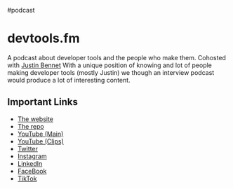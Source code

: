 #podcast 

# devtools.fm

A podcast about developer tools and the people who make them. Cohosted with [Justin Bennet](https://twitter.com/Zephraph) With a unique position of knowing and lot of people making developer tools (mostly Justin) we though an interview podcast would produce a lot of interesting content.

## Important Links

- [The website](https://devtools.fm)
- [The repo](https://github.com/devtools-fm/devtools.fm)
- [YouTube (Main)](https://www.youtube.com/channel/UCtKRj3QiajrQpObzOO0V3yg)
- [YouTube (Clips)](https://www.youtube.com/channel/UCFsRlOn7gODgv6WUriLrzXg)
- [Twitter](https://twitter.com/DevtoolsFM)
- [Instagram](https://www.instagram.com/devtools.fm/)
- [LinkedIn](https://www.linkedin.com/company/74142607/)
- [FaceBook](https://www.facebook.com/Devtoolsfm-103295305296154)
- [TikTok](https://www.tiktok.com/@devtools.fm)